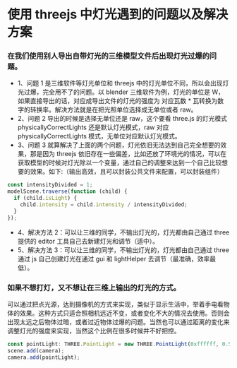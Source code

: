 # 使用 threejs 中灯光遇到的问题以及解决方案

### 在我们使用别人导出自带灯光的三维模型文件后出现灯光过爆的问题。

- 1、问题 1 是三维软件等灯光单位和 threejs 中的灯光单位不同，所以会出现灯光过爆，完全用不了的问题。以 blender 三维软件为例，灯光的单位是 W，如果直接导出的话，对应成导出文件的灯光的强度为 对应瓦数 \* 瓦转换为数字的转换率。解决方法就是在把光照单位选择成无单位或者 raw。
- 2、问题 2 导出的时候是选择无单位还是 raw，这个要看 three.js 的灯光模式 physicallyCorrectLights 还是默认灯光模式，raw 对应 physicallyCorrectLights 模式，无单位对应默认灯光模式。
- 3、问题 3 就算解决了上面的两个问题，灯光依旧无法达到自己完全想要的效果，那是因为 threejs 依旧存在一些偏差，比如还放了环境光的情况，可以在获取模型的时候对灯光除以一个变量，通过自己的调整来达到一个自己比较想要的效果。如下:（输出高效，且可以封装公共文件来配置，可以封装组件）

```javascript
const intensityDivided = 1;
modelScene.traverse(function (child) {
  if (child.isLight) {
    child.intensity = child.intensity / intensityDivided;
  }
});
```

- 4、解决方法 2：可以让三维的同学，不输出灯光的，灯光都由自己通过 three 提供的 editor 工具自己去新建灯光和调节（适中）。
- 5、解决方法 3：可以让三维的同学，不输出灯光的，灯光都由自己通过 three 通过 js 自己创建灯光在通过 gui 和 lightHelper 去调节（最准确，效率最低）。

### 如果不想打灯，又不想让在三维上输出的灯光的方式。

可以通过把点光源，达到摄像机的方式来实现，类似于显示生活中，举着手电看物体的效果。这种方式只适合照相机远近不变，或者变化不大的情况去使用。否则会出现太远之后物体过暗，或者过近物体过爆的问题。当然也可以通过距离的变化来调整灯光的强度来实现，当然这个比例在很多时候并不好把控。

```javascript
const pointLight: THREE.PointLight = new THREE.PointLight(0xffffff, 0.5);
scene.add(camera);
camera.add(pointLight);
```

